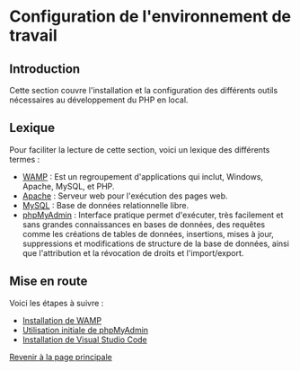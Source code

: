 # Configuration de l'environnement de travail

## Introduction

Cette section couvre l'installation et la configuration des différents outils nécessaires au développement du PHP en local.

## Lexique

Pour faciliter la lecture de cette section, voici un lexique des différents termes :

- [WAMP](https://techterms.com/definition/wamp) : Est un regroupement d'applications qui inclut, Windows, Apache, MySQL, et PHP.
- [Apache](https://techterms.com/definition/apache) : Serveur web pour l'exécution des pages web.
- [MySQL](https://techterms.com/definition/mysql) : Base de données relationnelle libre.
- [phpMyAdmin](https://fr.wikipedia.org/wiki/PhpMyAdmin) : Interface pratique permet d'exécuter, très facilement et sans grandes connaissances en bases de données, des requêtes comme les créations de tables de données, insertions, mises à jour, suppressions et modifications de structure de la base de données, ainsi que l'attribution et la révocation de droits et l'import/export.

## Mise en route

Voici les étapes à suivre :

- [Installation de WAMP](installation-wamp.md)
- [Utilisation initiale de phpMyAdmin](utilisation-initiale-phpMyAdmin.md)
- [Installation de Visual Studio Code](installation-vscode.md)

[Revenir à la page principale](../README.md)
